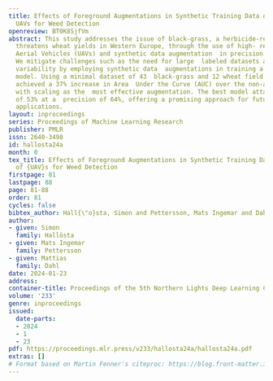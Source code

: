 ```yaml
---
title: Effects of Foreground Augmentations in Synthetic Training Data on the Use of
  UAVs for Weed Detection
openreview: BT0K8SjfVm
abstract: This study addresses the issue of black-grass, a herbicide-resistant weed  that
  threatens wheat yields in Western Europe, through the use of high- resolution Unmanned
  Aerial Vehicles (UAVs) and synthetic data augmentation  in precision agriculture.
  We mitigate challenges such as the need for large  labeled datasets and environmental
  variability by employing synthetic data  augmentations in training a Mask R-CNN
  model. Using a minimal dataset of 43  black-grass and 12 wheat field images, we
  achieved a 37% increase in Area  Under the Curve (AUC) over the non-augmented baseline,
  with scaling as the  most effective augmentation. The best model attained a recall
  of 53% at a  precision of 64%, offering a promising approach for future precision  agriculture
  applications.
layout: inproceedings
series: Proceedings of Machine Learning Research
publisher: PMLR
issn: 2640-3498
id: hallosta24a
month: 0
tex_title: Effects of Foreground Augmentations in Synthetic Training Data on the Use
  of {UAV}s for Weed Detection
firstpage: 81
lastpage: 88
page: 81-88
order: 81
cycles: false
bibtex_author: Hall{\"o}sta, Simon and Pettersson, Mats Ingemar and Dahl, Mattias
author:
- given: Simon
  family: Hallösta
- given: Mats Ingemar
  family: Pettersson
- given: Mattias
  family: Dahl
date: 2024-01-23
address:
container-title: Proceedings of the 5th Northern Lights Deep Learning Conference ({NLDL})
volume: '233'
genre: inproceedings
issued:
  date-parts:
  - 2024
  - 1
  - 23
pdf: https://proceedings.mlr.press/v233/hallosta24a/hallosta24a.pdf
extras: []
# Format based on Martin Fenner's citeproc: https://blog.front-matter.io/posts/citeproc-yaml-for-bibliographies/
---
```

